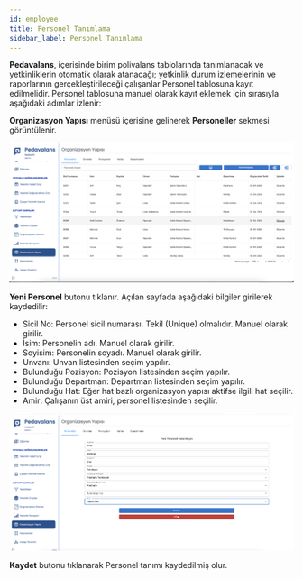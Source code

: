```yaml
---
id: employee
title: Personel Tanımlama
sidebar_label: Personel Tanımlama
---
```


**Pedavalans**, içerisinde birim polivalans tablolarında tanımlanacak ve yetkinliklerin otomatik olarak atanacağı; yetkinlik durum izlemelerinin ve raporlarının gerçekleştirileceği çalışanlar Personel tablosuna kayıt edilmelidir. Personel tablosuna manuel olarak kayıt eklemek için sırasıyla aşağıdaki adımlar izlenir:

**Organizasyon Yapısı** menüsü içerisine gelinerek **Personeller** sekmesi görüntülenir.

![Employee Tanımlama](../images/calisan01.png)

**Yeni Personel** butonu tıklanır. Açılan sayfada aşağıdaki bilgiler girilerek kaydedilir:

- Sicil No: Personel sicil numarası. Tekil (Unique) olmalıdır. Manuel olarak girilir.
- İsim: Personelin adı. Manuel olarak girilir.
- Soyisim: Personelin soyadı. Manuel olarak girilir.
- Unvanı: Unvan listesinden seçim yapılır.
- Bulunduğu Pozisyon: Pozisyon listesinden seçim yapılır.
- Bulunduğu Departman: Departman listesinden seçim yapılır.
- Bulunduğu Hat: Eğer hat bazlı organizasyon yapısı aktifse ilgili hat seçilir.
- Amir: Çalışanın üst amiri, personel listesinden seçilir.

![Employee Tanımlama](../images/calisan02.png)

**Kaydet** butonu tıklanarak Personel tanımı kaydedilmiş olur.
